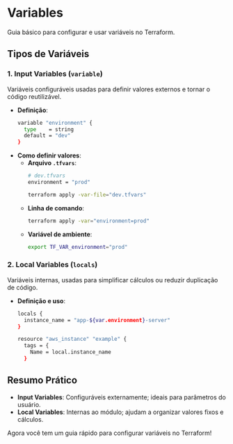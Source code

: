 # Variables

Guia básico para configurar e usar variáveis no Terraform.

## Tipos de Variáveis

### 1. Input Variables (`variable`)

Variáveis configuráveis usadas para definir valores externos e tornar o código reutilizável.

- **Definição**:
  ```bash
  variable "environment" {
    type    = string
    default = "dev"
  }
  ```
- **Como definir valores**:
  - **Arquivo `.tfvars`**:
    ```bash
    # dev.tfvars
    environment = "prod"
    ```
    ```bash
    terraform apply -var-file="dev.tfvars"
    ```
  - **Linha de comando**:
    ```bash
    terraform apply -var="environment=prod"
    ```
  - **Variável de ambiente**:
    ```bash
    export TF_VAR_environment="prod"
    ```

### 2. Local Variables (`locals`)

Variáveis internas, usadas para simplificar cálculos ou reduzir duplicação de código.

- **Definição e uso**:

  ```bash
  locals {
    instance_name = "app-${var.environment}-server"
  }

  resource "aws_instance" "example" {
    tags = {
      Name = local.instance_name
    }
  ```

## Resumo Prático

- **Input Variables**: Configuráveis externamente; ideais para parâmetros do usuário.
- **Local Variables**: Internas ao módulo; ajudam a organizar valores fixos e cálculos.

Agora você tem um guia rápido para configurar variáveis no Terraform!
